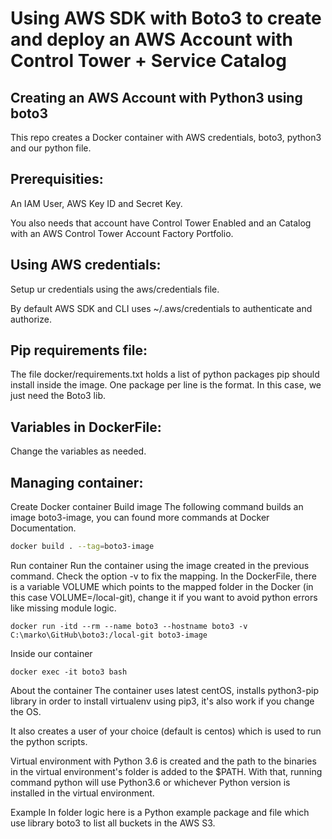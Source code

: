 ﻿# Using AWS SDK with Boto3 to create and deploy an AWS Account with Control Tower + Service Catalog
 
## Creating an AWS Account with Python3 using boto3
This repo creates a Docker container with AWS credentials, boto3, python3 and our python file.

## Prerequisities:
An IAM User, AWS Key ID and Secret Key.

You also needs that account have Control Tower Enabled and an Catalog with an AWS Control Tower Account Factory Portfolio.

## Using AWS credentials:
Setup ur credentials using the aws/credentials file.

By default AWS SDK and CLI uses ~/.aws/credentials to authenticate and authorize.

## Pip requirements file:
The file docker/requirements.txt holds a list of python packages pip should install inside the image. One package per line is the format. In this case, we just need the Boto3 lib.

## Variables in DockerFile:
Change the variables as needed.

## Managing container:

Create Docker container
Build image
The following command builds an image boto3-image, you can found more commands at Docker Documentation.
```bash
docker build . --tag=boto3-image
```
Run container
Run the container using the image created in the previous command. Check the option -v to fix the mapping. In the DockerFile, there is a variable VOLUME which points to the mapped folder in the Docker (in this case VOLUME=/local-git), change it if you want to avoid python errors like missing module logic.
```
docker run -itd --rm --name boto3 --hostname boto3 -v C:\marko\GitHub\boto3:/local-git boto3-image
```
Inside our container
```
docker exec -it boto3 bash
```
About the container
The container uses latest centOS, installs python3-pip library in order to install virtualenv using pip3, it's also work if you change the OS.

It also creates a user of your choice (default is centos) which is used to run the python scripts.

Virtual environment with Python 3.6 is created and the path to the binaries in the virtual environment's folder is added to the $PATH. With that, running command python will use Python3.6 or whichever Python version is installed in the virtual environment.

Example
In folder logic here is a Python example package and file which use library boto3 to list all buckets in the AWS S3.
